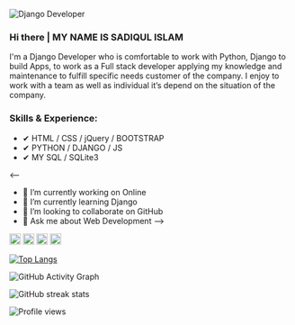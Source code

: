 ![Django Developer](https://static.djangoproject.com/img/logos/django-logo-negative.png)
### Hi there | MY NAME IS SADIQUL ISLAM


I'm a Django Developer who is comfortable to work with Python, Django to build Apps, to work as a Full stack developer applying my knowledge and maintenance to fulfill specific needs customer of the company. I enjoy to work with a team as well as individual it’s depend on the situation of the company.

### Skills & Experience:
- ✔ HTML / CSS / jQuery / BOOTSTRAP
- ✔ PYTHON / DJANGO / JS
- ✔ MY SQL / SQLite3

<--
- 🔭 I’m currently working on Online 
- 🌱 I’m currently learning Django 
- 👯 I’m looking to collaborate on GitHub 
- 💬 Ask me about Web Development 
-->

[<img src='https://cdn.jsdelivr.net/npm/simple-icons@3.0.1/icons/github.svg' alt='github' height='20'>](https://github.com/Sadiqul-Islam)  [<img src='https://cdn.jsdelivr.net/npm/simple-icons@3.0.1/icons/facebook.svg' alt='facebook' height='20'>](https://www.facebook.com/swe.sadiqul)  [<img src='https://cdn.jsdelivr.net/npm/simple-icons@3.0.1/icons/instagram.svg' alt='instagram' height='20'>](https://www.instagram.com/sadiqul.official390/)  [<img src='https://cdn.jsdelivr.net/npm/simple-icons@3.0.1/icons/twitter.svg' alt='twitter' height='20'>](https://twitter.com/@tpisadiqul)  

[![Top Langs](https://github-readme-stats.vercel.app/api/top-langs/?username=Sadiqul-Islam)](https://github.com/anuraghazra/github-readme-stats)

![GitHub Activity Graph](https://activity-graph.herokuapp.com/graph?username=Sadiqul-Islam)  

![GitHub streak stats](https://github-readme-streak-stats.herokuapp.com/?user=Sadiqul-Islam)  

![Profile views](https://gpvc.arturio.dev/Sadiqul-Islam)  
